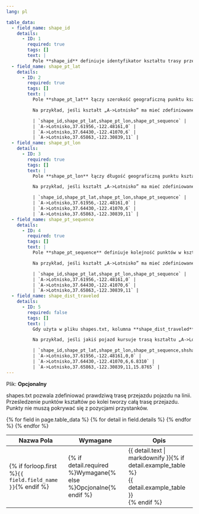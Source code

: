 ```yaml
---
lang: pl

table_data:
  - field_name: shape_id
    details:
      - ID: 1
        required: true
        tags: []
        text: |
          Pole **shape_id** definiuje identyfikator kształtu trasy przejazdu.
  - field_name: shape_pt_lat
    details:
      - ID: 2
        required: true
        tags: []
        text: |
          Pole **shape_pt_lat** łączy szerokość geograficzną punktu kształtu z **shape_id**. Wartość pola musi być prawidłowa w systemie odniesienia WGS 84. Każdy wiersz w pliku shapes.txt odpowiada punktowi należącemu do jakiegoś kształtu (który reprezentuje faktyczną trasę przejazdu pojazdu).

          Na przykład, jeśli kształt „A->Lotnisko” ma mieć zdefiniowane trzy punkty, plik shapes.txt może zawierać następujące wiersze, aby taki kształt zdefiniować:

          | `shape_id,shape_pt_lat,shape_pt_lon,shape_pt_sequence` |
          | `A->Lotnisko,37.61956,-122.48161,0` |
          | `A->Lotnisko,37.64430,-122.41070,6` |
          | `A->Lotnisko,37.65863,-122.30839,11` |
  - field_name: shape_pt_lon
    details:
      - ID: 3
        required: true
        tags: []
        text: |
          Pole **shape_pt_lon** łączy długość geograficzną punktu kształtu z **shape_id**. Wartość pola musi być prawidłowa w systemie odniesienia WGS 84, tj. być w zakresie 180 — -180. Każdy wiersz w pliku shapes.txt odpowiada punktowi należącemu do jakiegoś kształtu (który reprezentuje faktyczną trasę przejazdu pojazdu).

          Na przykład, jeśli kształt „A->Lotnisko” ma mieć zdefiniowane trzy punkty, plik shapes.txt może zawierać następujące wiersze, aby taki kształt zdefiniować:

          | `shape_id,shape_pt_lat,shape_pt_lon,shape_pt_sequence` |
          | `A->Lotnisko,37.61956,-122.48161,0` |
          | `A->Lotnisko,37.64430,-122.41070,6` |
          | `A->Lotnisko,37.65863,-122.30839,11` |
  - field_name: shape_pt_sequence
    details:
      - ID: 4
        required: true
        tags: []
        text: |
          Pole **shape_pt_sequence** definiuje kolejność punktów w kształcie. Wartości **shape_pt_sequence** muszą być nieujemnymi liczbami całkowitymi i zwiększać się wraz z przebiegiem kształtu.

          Na przykład, jeśli kształt „A->Lotnisko” ma mieć zdefiniowane trzy punkty, plik shapes.txt może zawierać następujące wiersze, aby taki kształt zdefiniować:

          | `shape_id,shape_pt_lat,shape_pt_lon,shape_pt_sequence` |
          | `A->Lotnisko,37.61956,-122.48161,0` |
          | `A->Lotnisko,37.64430,-122.41070,6` |
          | `A->Lotnisko,37.65863,-122.30839,11` |
  - field_name: shape_dist_traveled
    details:
      - ID: 5
        required: false
        tags: []
        text: |
          Gdy użyta w pliku shapes.txt, kolumna **shape_dist_traveled** reprezentuje odległość punktu kształtu od pierwszego punktu. Pole **shape_dist_traveled** reprezentuje prawdziwy dystans od pierwszego punktu w stopach, kilometrach, lub innej dowolnej jednostce. Dla przykładu, jeśli pojazd od początku kształtu do jakiegoś punktu przemierza 5.25 kilometrów, pole **shape_dist_traveled** dla danego punktu mogłoby przyjmować wartość „5.25”. Ta informacja potrzebna jest planerom podróży aby móc określić jaką część kształtu narysować dla danego odcinku kształtu. Wartości pola **shape_dist_traveled** muszą zwiększać się wraz z wzrostem **shape_pt_sequence**; nie mogą zmniejszać się w przypadku kursów powrotnych. Wartości jednostek użytych w kolumnie **shape_dist_traveled** w pliku [stop_times.txt](#stop_times) muszą **dokładnie** odzwierciedlać jednostki użyte w pliku shapes.txt.

          Na przykład, jeśli jakiś pojazd kursuje trasą kształtu „A->Lotnisko”, wartości dodatkowej kolumny **shape_dist_traveled** (tu w kilometrach) wyglądałyby następująco:

          | `shape_id,shape_pt_lat,shape_pt_lon,shape_pt_sequence,shshape_dist_traveled` |
          | `A->Lotnisko,37.61956,-122.48161,0,0` |
          | `A->Lotnisko,37.64430,-122.41070,6,6.8310` |
          | `A->Lotnisko,37.65863,-122.30839,11,15.8765` |
---
```

Plik: **Opcjonalny**

shapes.txt pozwala zdefiniować prawdziwą trasę przejazdu pojazdu na linii. Prześledzenie punktów kształtów po kolei tworzy całą trasę przejazdu. Punkty nie muszą pokrywać się z pozycjami przystanków.

<div class="table-wrapper">
  <table class="recommendation">
    <thead>
      <tr>
        <th>Nazwa Pola</th>
        <th>Wymagane</th>
        <th>Opis</th>
      </tr>
    </thead>
    <tbody>
    {% for field in page.table_data %}
      {% for detail in field.details %}
      <tr id="{{ page.slug }}_{{ detail.ID }}" class="anchor-row{% if forloop.first %} field-row{% endif %}{% for tag in detail.tags %} {{ tag }}{% endfor %}">
        <td>{% if forloop.first %}<code>{{ field.field_name }}</code>{% endif %}</td>
        <td>{% if detail.required %}Wymagane{% else %}Opcjonalne{% endif %}</td>
        <td>{{ detail.text | markdownify }}{% if detail.example_table %}<div class="table-wrapper">{{ detail.example_table }}</div>{% endif %}</td>
      </tr>
      {% endfor %}
    {% endfor %}
    </tbody>
  </table>
</div>
